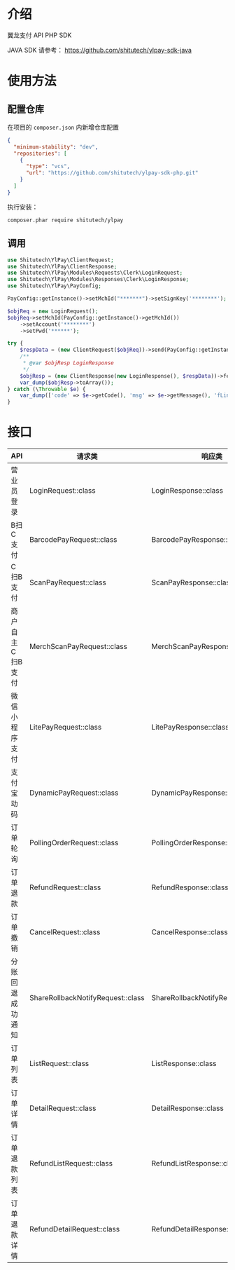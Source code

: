 # 介绍

翼龙支付 API PHP SDK

JAVA SDK 请参考： https://github.com/shitutech/ylpay-sdk-java

# 使用方法

## 配置仓库

在项目的 ``composer.json`` 内新增仓库配置

```json
{
  "minimum-stability": "dev",
  "repositories": [
    {
      "type": "vcs",
      "url": "https://github.com/shitutech/ylpay-sdk-php.git"
    }
  ]
}
```

执行安装：

```shell
composer.phar require shitutech/ylpay
```

## 调用

```php
use Shitutech\YlPay\ClientRequest;
use Shitutech\YlPay\ClientResponse;
use Shitutech\YlPay\Modules\Requests\Clerk\LoginRequest;
use Shitutech\YlPay\Modules\Responses\Clerk\LoginResponse;
use Shitutech\YlPay\PayConfig;

PayConfig::getInstance()->setMchId("*******")->setSignKey('********');

$objReq = new LoginRequest();
$objReq->setMchId(PayConfig::getInstance()->getMchId())
    ->setAccount('********')
    ->setPwd('******');

try {
    $respData = (new ClientRequest($objReq))->send(PayConfig::getInstance()->getSignKey());
    /**
     * @var $objResp LoginResponse
     */
    $objResp = (new ClientResponse(new LoginResponse(), $respData))->fetchResult();
    var_dump($objResp->toArray());
} catch (\Throwable $e) {
    var_dump(['code' => $e->getCode(), 'msg' => $e->getMessage(), 'fLine' => $e->getFile() . ":" . $e->getLine(),]);
}

```

# 接口

| API       | 请求类                               | 响应类                                |
|-----------|-----------------------------------|------------------------------------|
| 营业员登录     | LoginRequest::class               | LoginResponse::class               |
| B扫C支付     | BarcodePayRequest::class          | BarcodePayResponse::class          |
| C扫B支付     | ScanPayRequest::class             | ScanPayResponse::class             |
| 商户自主C扫B支付 | MerchScanPayRequest::class        | MerchScanPayResponse::class        |
| 微信小程序支付   | LitePayRequest::class             | LitePayResponse::class             |
| 支付宝动码     | DynamicPayRequest::class          | DynamicPayResponse::class          |
| 订单轮询      | PollingOrderRequest::class        | PollingOrderResponse::class        |
| 订单退款      | RefundRequest::class              | RefundResponse::class              |
| 订单撤销      | CancelRequest::class              | CancelResponse::class              |
| 分账回退成功通知  | ShareRollbackNotifyRequest::class | ShareRollbackNotifyResponse::class |
| 订单列表      | ListRequest::class                | ListResponse::class                |
| 订单详情      | DetailRequest::class              | DetailResponse::class              |
| 订单退款列表    | RefundListRequest::class          | RefundListResponse::class          |
| 订单退款详情    | RefundDetailRequest::class        | RefundDetailResponse::class        |
